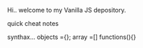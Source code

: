 Hi.. welcome to my Vanilla JS depository.








quick cheat notes

synthax...
objects ={};
array =[]
functions(){}
